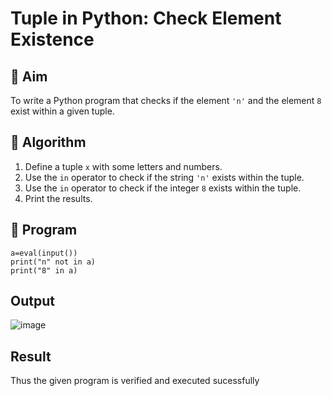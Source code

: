 # Tuple in Python: Check Element Existence

## 🎯 Aim
To write a Python program that checks if the element `'n'` and the element `8` exist within a given tuple.

## 🧠 Algorithm
1. Define a tuple `x` with some letters and numbers.
2. Use the `in` operator to check if the string `'n'` exists within the tuple.
3. Use the `in` operator to check if the integer `8` exists within the tuple.
4. Print the results.

## 🧾 Program
```
a=eval(input())
print("n" not in a)
print("8" in a)

```
## Output
![image](https://github.com/user-attachments/assets/2b1deb11-8844-4ba7-9887-2c54bd6e651f)

## Result
Thus the given program is verified and executed sucessfully

